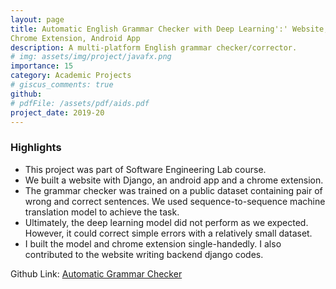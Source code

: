 ```yaml
---
layout: page
title: Automatic English Grammar Checker with Deep Learning':' Website,
Chrome Extension, Android App
description: A multi-platform English grammar checker/corrector.
# img: assets/img/project/javafx.png
importance: 15
category: Academic Projects
# giscus_comments: true
github:  
# pdfFile: /assets/pdf/aids.pdf
project_date: 2019-20
---
```

<h3>Highlights</h3>
<ul>
    <li>This project was part of Software Engineering Lab course.</li>
    <li>We built a website with Django, an android app and a chrome extension.</li>
    <li>The grammar checker was trained on a public dataset containing pair of wrong and correct sentences. We used sequence-to-sequence machine translation model to achieve the task.</li>
    <li>Ultimately, the deep learning model did not perform as we expected. However, it could correct simple errors with a relatively small dataset.</li>
    <li>I built the model and chrome extension single-handedly. I also contributed to the website writing backend django codes.</li>
    
</ul>
 
 <p> Github Link: <a href=''>Automatic Grammar Checker</a> </p>
